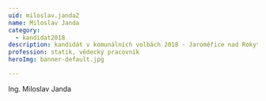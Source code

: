 ```yaml
---
uid: miloslav.janda2
name: Miloslav Janda
category:
  - kandidat2018
description: kandidát v komunálních volbách 2018 - Jaroměřice nad Rokytnou
profession: statik, vědecký pracovník
heroImg: banner-default.jpg

---
```


Ing. Miloslav Janda
